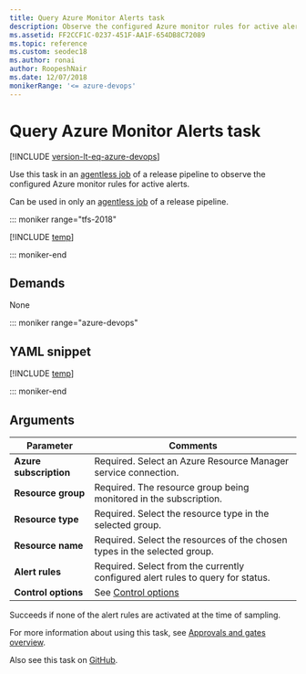 ```yaml
---
title: Query Azure Monitor Alerts task
description: Observe the configured Azure monitor rules for active alerts in Azure Pipelines and TFS in a build or release pipeline
ms.assetid: FF2CCF1C-0237-451F-AA1F-654DB8C72089
ms.topic: reference
ms.custom: seodec18
ms.author: ronai
author: RoopeshNair
ms.date: 12/07/2018
monikerRange: '<= azure-devops'
---
```


# Query Azure Monitor Alerts task

[!INCLUDE [version-lt-eq-azure-devops](../../../includes/version-lt-eq-azure-devops.md)]

Use this task in an [agentless job](../../process/phases.md#server-jobs) of a release pipeline to observe the configured Azure monitor rules for active alerts.

Can be used in only an [agentless job](../../process/phases.md#server-jobs) of a release pipeline.

::: moniker range="tfs-2018"

[!INCLUDE [temp](../../includes/concept-rename-note.md)]

::: moniker-end

## Demands

None

::: moniker range="azure-devops"

## YAML snippet

[!INCLUDE [temp](../includes/yaml/AzureMonitorV1.md)]

::: moniker-end

## Arguments

| Parameter | Comments |
| --- | --- |
| **Azure subscription** | Required. Select an Azure Resource Manager service connection. |
| **Resource group** | Required. The resource group being monitored in the subscription. |
| **Resource type** | Required. Select the resource type in the selected group. |
| **Resource name** | Required. Select the resources of the chosen types in the selected group. |
| **Alert rules** | Required. Select from the currently configured alert rules to query for status. |
| **Control options** | See [Control options](../../process/tasks.md#controloptions) |

Succeeds if none of the alert rules are activated at the time of sampling.

For more information about using this task, see [Approvals and gates overview](../../release/approvals/index.md).

Also see this task on [GitHub](https://github.com/Microsoft/azure-pipelines-tasks/tree/master/Tasks/AzureMonitorV0).

